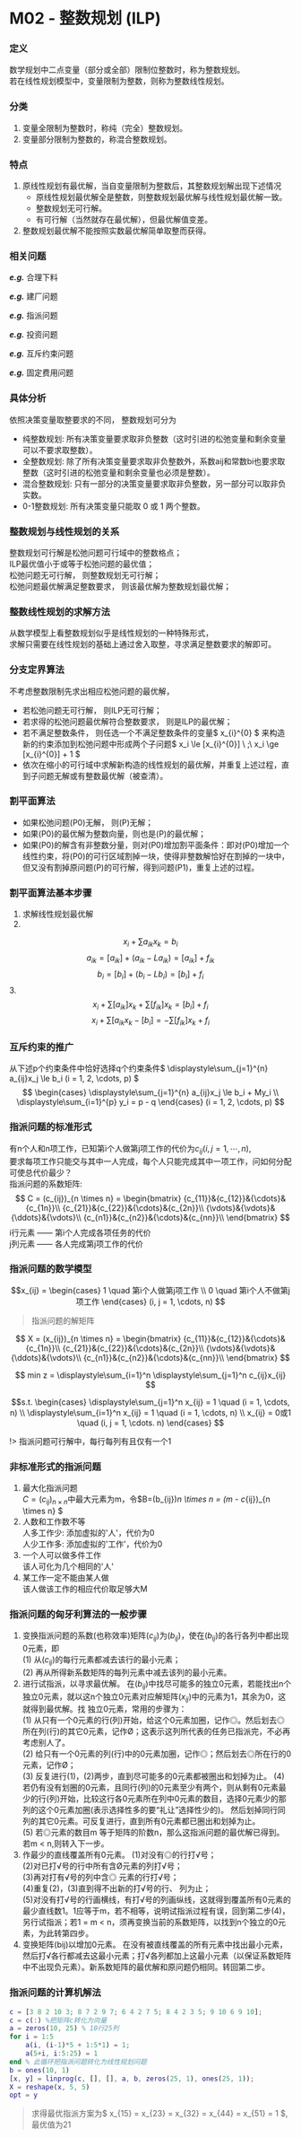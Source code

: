 # M02 - 整数规划 (ILP)

### 定义

数学规划中二点变量（部分或全部）限制位整数时，称为整数规划。  
若在线性规划模型中，变量限制为整数，则称为整数线性规划。

### 分类

1. 变量全限制为整数时，称纯（完全）整数规划。
2. 变量部分限制为整数的，称混合整数规划。

### 特点

1. 原线性规划有最优解，当自变量限制为整数后，其整数规划解出现下述情况
    - 原线性规划最优解全是整数，则整数规划最优解与线性规划最优解一致。
    - 整数规划无可行解。
    - 有可行解（当然就存在最优解），但最优解值变差。
2. 整数规划最优解不能按照实数最优解简单取整而获得。

### 相关问题

***e.g.*** 合理下料

***e.g.*** 建厂问题

***e.g.*** 指派问题

***e.g.*** 投资问题

***e.g.*** 互斥约束问题

***e.g.*** 固定费用问题
 
### 具体分析
依照决策变量取整要求的不同， 整数规划可分为
- 纯整数规划: 所有决策变量要求取非负整数（这时引进的松弛变量和剩余变量可以不要求取整数）。
- 全整数规划: 除了所有决策变量要求取非负整数外，系数aij和常数bi也要求取整数（这时引进的松弛变量和剩余变量也必须是整数）。
- 混合整数规划: 只有一部分的决策变量要求取非负整数，另一部分可以取非负实数。
- 0-1整数规划: 所有决策变量只能取 0 或 1 两个整数。

### 整数规划与线性规划的关系
整数规划可行解是松弛问题可行域中的整数格点；  
ILP最优值小于或等于松弛问题的最优值；  
松弛问题无可行解， 则整数规划无可行解；  
松弛问题最优解满足整数要求， 则该最优解为整数规划最优解；

### 整数线性规划的求解方法
从数学模型上看整数规划似乎是线性规划的一种特殊形式，  
求解只需要在线性规划的基础上通过舍入取整，寻求满足整数要求的解即可。

### 分支定界算法
不考虑整数限制先求出相应松弛问题的最优解，
- 若松弛问题无可行解， 则ILP无可行解；
- 若求得的松弛问题最优解符合整数要求， 则是ILP的最优解；
- 若不满足整数条件， 则任选一个不满足整数条件的变量$ x_{i}^{0} $
 来构造新的约束添加到松弛问题中形成两个子问题$ x_i \le [x_{i}^{0}] \ ;\  x_i \ge [x_{i}^{0}] + 1 $
- 依次在缩小的可行域中求解新构造的线性规划的最优解，并重复上述过程，直到子问题无解或有整数最优解（被查清）。

### 割平面算法
- 如果松弛问题(P0)无解， 则(P)无解；
- 如果(P0)的最优解为整数向量，则也是(P)的最优解；
- 如果(P0)的解含有非整数分量，则对(P0)增加割平面条件：即对(P0)增加一个线性约束，将(P0)的可行区域割掉一块，使得非整数解恰好在割掉的一块中，但又没有割掉原问题(P)的可行解，得到问题(P1)，重复上述的过程。

### 割平面算法基本步骤
1. 求解线性规划最优解
2. 
$$ x_i + \sum a_{ik}x_k = b_i $$
$$ a_{ik} = [a_{ik}] + (a_{ik} - La_{ik}) = [a_{ik}] + f_{ik} $$
$$ b_i = [b_i] + (b_i - Lb_i) = [b_i] + f_i $$
3. 
$$ x_i + \sum [a_{ik}]x_k + \sum [f_{ik}]x_k = [b_i] + f_i $$
$$ x_i + \sum [a_{ik}x_k - [b_i] = - \sum [f_{ik}]x_k + f_i $$

### 互斥约束的推广
从下述p个约束条件中恰好选择q个约束条件$ \displaystyle\sum_{j=1}^{n} a_{ij}x_j \le b_i (i = 1, 2, \cdots, p) $
$$
\begin{cases}
\displaystyle\sum_{j=1}^{n} a_{ij}x_j \le b_i + My_i \\
\displaystyle\sum_{i=1}^{p} y_i = p - q
\end{cases}
(i = 1, 2, \cdots, p)
$$

### 指派问题的标准形式
有n个人和n项工作，已知第i个人做第j项工作的代价为$c_{ij} (i, j=1, \cdots, n)$,  
要求每项工作只能交与其中一人完成，每个人只能完成其中一项工作，问如何分配可使总代价最少？  
指派问题的系数矩阵: 
$$ 
C = (c_{ij})_{n \times n} = 
\begin{bmatrix}
{c_{11}}&{c_{12}}&{\cdots}&{c_{1n}}\\
{c_{21}}&{c_{22}}&{\cdots}&{c_{2n}}\\
{\vdots}&{\vdots}&{\ddots}&{\vdots}\\
{c_{n1}}&{c_{n2}}&{\cdots}&{c_{nn}}\\
\end{bmatrix}
$$
i行元素 —— 第i个人完成各项任务的代价  
j列元素 —— 各人完成第j项工作的代价

### 指派问题的数学模型
$$x_{ij} = 
\begin{cases}
1 \quad 第i个人做第j项工作 \\
0 \quad 第i个人不做第j项工作
\end{cases}
(i, j = 1, \cdots, n)
$$

> 指派问题的解矩阵

$$ 
X = (x_{ij})_{n \times n} = 
\begin{bmatrix}
{c_{11}}&{c_{12}}&{\cdots}&{c_{1n}}\\
{c_{21}}&{c_{22}}&{\cdots}&{c_{2n}}\\
{\vdots}&{\vdots}&{\ddots}&{\vdots}\\
{c_{n1}}&{c_{n2}}&{\cdots}&{c_{nn}}\\
\end{bmatrix}
$$

$$ min z = \displaystyle\sum_{i=1}^n \displaystyle\sum_{j=1}^n c_{ij}x_{ij} $$

$$s.t.
\begin{cases}
\displaystyle\sum_{j=1}^n x_{ij} = 1 \quad (i = 1, \cdots, n) \\
\displaystyle\sum_{i=1}^n x_{ij} = 1 \quad (i = 1, \cdots, n) \\
x_{ij} = 0或1 \quad (i, j = 1, \cdots. n)
\end{cases}
$$

!> 指派问题可行解中，每行每列有且仅有一个1

### 非标准形式的指派问题
1. 最大化指派问题  
$C = (c_{ij})_{n \times n}$中最大元素为m，令$B=(b_{ij})_n \times n = (m - c_{ij})_{n \times n}  $
2. 人数和工作数不等  
人多工作少: 添加虚拟的'人'，代价为0  
人少工作多: 添加虚拟的'工作'，代价为0
3. 一个人可以做多件工作  
该人可化为几个相同的'人'
4. 某工作一定不能由某人做  
该人做该工作的相应代价取足够大M

### 指派问题的匈牙利算法的一般步骤
1. 变换指派问题的系数(也称效率)矩阵($c_{ij}$)为($b_{ij}$)，使在($b_{ij}$)的各行各列中都出现0元素，即  
(1) 从($c_{ij}$)的每行元素都减去该行的最小元素；  
(2) 再从所得新系数矩阵的每列元素中减去该列的最小元素。
2. 进行试指派，以寻求最优解。
在($b_{ij}$)中找尽可能多的独立0元素，若能找出n个独立0元素，就以这n个独立0元素对应解矩阵($x_{ij}$)中的元素为1，其余为0，这就得到最优解。找
独立0元素，常用的步骤为：  
(1) 从只有一个0元素的行(列)开始，给这个0元素加圈，记作◎。然后划去◎ 所在列(行)的其它0元素，记作Ø；这表示这列所代表的任务已指派完，不必再考虑别人了。  
(2) 给只有一个0元素的列(行)中的0元素加圈，记作◎；然后划去◎所在行的0元素，记作Ø；  
(3) 反复进行(1)，(2)两步，直到尽可能多的0元素都被圈出和划掉为止。
(4) 若仍有没有划圈的0元素，且同行(列)的0元素至少有两个，则从剩有0元素最少的行(列)开始，比较这行各0元素所在列中0元素的数目，选择0元素少的那列的这个0元素加圈(表示选择性多的要“礼让”选择性少的)。 然后划掉同行同列的其它0元素。可反复进行，直到所有0元素都已圈出和划掉为止。  
(5) 若◎元素的数目m 等于矩阵的阶数n，那么这指派问题的最优解已得到。若m < n,则转入下一步。
3. 作最少的直线覆盖所有0元素。
(1)对没有◎的行打√号；  
(2)对已打√号的行中所有含Ø元素的列打√号；  
(3)再对打有√号的列中含◎ 元素的行打√号；  
(4)重复(2)，(3)直到得不出新的打√号的行、 列为止；  
(5)对没有打√号的行画横线，有打√号的列画纵线，这就得到覆盖所有0元素的最少直线数1。1应等于m，若不相等，说明试指派过程有误，回到第二步(4)，另行试指派；若1 = m < n，须再变换当前的系数矩阵，以找到n个独立的0元素，为此转第四步。
4. 变换矩阵(bij)以增加0元素。
在没有被直线覆盖的所有元素中找出最小元素，然后打√各行都减去这最小元素；打√各列都加上这最小元素（以保证系数矩阵中不出现负元素）。新系数矩阵的最优解和原问题仍相同。转回第二步。

### 指派问题的计算机解法
```matlab
c = [3 8 2 10 3; 8 7 2 9 7; 6 4 2 7 5; 8 4 2 3 5; 9 10 6 9 10];
c = c(:) %把矩阵c转化为向量
a = zeros(10, 25) % 10行25列
for i = 1:5
    a(i, (i-1)*5 + 1:5*1) = 1;
    a(5+i, i:5:25) = 1
end % 此循环把指派问题转化为线性规划问题
b = ones(10, 1)
[x, y] = linprog(c, [], [], a, b, zeros(25, 1), ones(25, 1));
X = reshape(x, 5, 5)
opt = y
```
> 求得最优指派方案为$ x_{15} = x_{23} = x_{32} = x_{44} = x_{51} = 1 $, 最优值为21